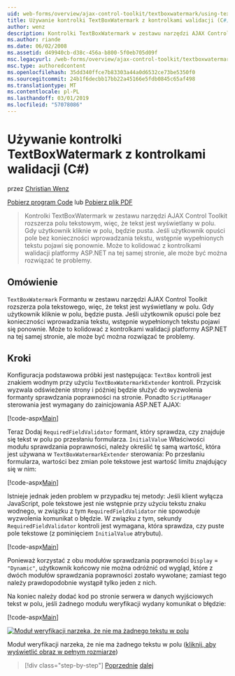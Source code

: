 ```yaml
---
uid: web-forms/overview/ajax-control-toolkit/textboxwatermark/using-textboxwatermark-with-validation-controls-cs
title: Używanie kontrolki TextBoxWatermark z kontrolkami walidacji (C#) | Dokumentacja firmy Microsoft
author: wenz
description: Kontrolki TextBoxWatermark w zestawu narzędzi AJAX Control Toolkit rozszerza polu tekstowym, więc, że tekst jest wyświetlany w polu. Gdy użytkownik kliknie w polu, go czy...
ms.author: riande
ms.date: 06/02/2008
ms.assetid: d49940cb-d38c-456a-b800-5f0eb705d09f
msc.legacyurl: /web-forms/overview/ajax-control-toolkit/textboxwatermark/using-textboxwatermark-with-validation-controls-cs
msc.type: authoredcontent
ms.openlocfilehash: 35dd340ffce7b83303a44a0d6532ce73be5350f0
ms.sourcegitcommit: 24b1f6decbb17bb22a45166e5fdb0845c65af498
ms.translationtype: MT
ms.contentlocale: pl-PL
ms.lasthandoff: 03/01/2019
ms.locfileid: "57078086"
---
```

<a name="using-textboxwatermark-with-validation-controls-c"></a>Używanie kontrolki TextBoxWatermark z kontrolkami walidacji (C#)
====================
przez [Christian Wenz](https://github.com/wenz)

[Pobierz program Code](http://download.microsoft.com/download/9/3/f/93f8daea-bebd-4821-833b-95205389c7d0/TextBoxWatermark2.cs.zip) lub [Pobierz plik PDF](http://download.microsoft.com/download/b/6/a/b6ae89ee-df69-4c87-9bfb-ad1eb2b23373/textboxwatermark2CS.pdf)

> Kontrolki TextBoxWatermark w zestawu narzędzi AJAX Control Toolkit rozszerza polu tekstowym, więc, że tekst jest wyświetlany w polu. Gdy użytkownik kliknie w polu, będzie pusta. Jeśli użytkownik opuści pole bez konieczności wprowadzania tekstu, wstępnie wypełnionych tekstu pojawi się ponownie. Może to kolidować z kontrolkami walidacji platformy ASP.NET na tej samej stronie, ale może być można rozwiązać te problemy.


## <a name="overview"></a>Omówienie

`TextBoxWatermark` Formantu w zestawu narzędzi AJAX Control Toolkit rozszerza pola tekstowego, więc, że tekst jest wyświetlany w polu. Gdy użytkownik kliknie w polu, będzie pusta. Jeśli użytkownik opuści pole bez konieczności wprowadzania tekstu, wstępnie wypełnionych tekstu pojawi się ponownie. Może to kolidować z kontrolkami walidacji platformy ASP.NET na tej samej stronie, ale może być można rozwiązać te problemy.

## <a name="steps"></a>Kroki

Konfiguracja podstawowa próbki jest następująca: `TextBox` kontroli jest znakiem wodnym przy użyciu `TextBoxWatermarkExtender` kontroli. Przycisk wyzwala odświeżenie strony i później będzie służyć do wyzwolenia formanty sprawdzania poprawności na stronie. Ponadto `ScriptManager` sterowania jest wymagany do zainicjowania ASP.NET AJAX:

[!code-aspx[Main](using-textboxwatermark-with-validation-controls-cs/samples/sample1.aspx)]

Teraz Dodaj `RequiredFieldValidator` formant, który sprawdza, czy znajduje się tekst w polu po przesłaniu formularza. `InitialValue` Właściwości modułu sprawdzania poprawności, należy określić tę samą wartość, która jest używana w `TextBoxWatermarkExtender` sterowania: Po przesłaniu formularza, wartości bez zmian pole tekstowe jest wartość limitu znajdujący się w nim:

[!code-aspx[Main](using-textboxwatermark-with-validation-controls-cs/samples/sample2.aspx)]

Istnieje jednak jeden problem w przypadku tej metody: Jeśli klient wyłącza JavaScript, pole tekstowe jest nie wstępnie przy użyciu tekstu znaku wodnego, w związku z tym `RequiredFieldValidator` nie spowoduje wyzwolenia komunikat o błędzie. W związku z tym, sekundy `RequiredFieldValidator` kontroli jest wymagana, która sprawdza, czy puste pole tekstowe (z pominięciem `InitialValue` atrybutu).

[!code-aspx[Main](using-textboxwatermark-with-validation-controls-cs/samples/sample3.aspx)]

Ponieważ korzystać z obu modułów sprawdzania poprawności `Display` = `"Dynamic"`, użytkownik końcowy nie można odróżnić od wygląd, które z dwóch modułów sprawdzania poprawności zostało wywołane; zamiast tego należy prawdopodobnie wystąpił tylko jeden z nich.

Na koniec należy dodać kod po stronie serwera w danych wyjściowych tekst w polu, jeśli żadnego modułu weryfikacji wydany komunikat o błędzie:

[!code-aspx[Main](using-textboxwatermark-with-validation-controls-cs/samples/sample4.aspx)]


[![Moduł weryfikacji narzeka, że nie ma żadnego tekstu w polu](using-textboxwatermark-with-validation-controls-cs/_static/image2.png)](using-textboxwatermark-with-validation-controls-cs/_static/image1.png)

Moduł weryfikacji narzeka, że nie ma żadnego tekstu w polu ([kliknij, aby wyświetlić obraz w pełnym rozmiarze](using-textboxwatermark-with-validation-controls-cs/_static/image3.png))

> [!div class="step-by-step"]
> [Poprzednie](using-textboxwatermark-in-a-formview-cs.md)
> [dalej](using-textboxwatermark-in-a-formview-vb.md)
